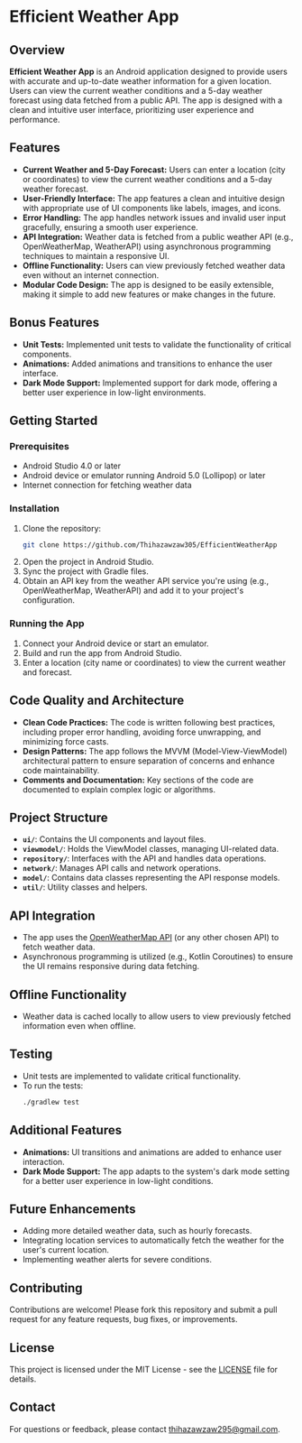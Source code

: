 # Efficient Weather App

## Overview

**Efficient Weather App** is an Android application designed to provide users with accurate and up-to-date weather information for a given location. Users can view the current weather conditions and a 5-day weather forecast using data fetched from a public API. The app is designed with a clean and intuitive user interface, prioritizing user experience and performance.

## Features

- **Current Weather and 5-Day Forecast:** Users can enter a location (city or coordinates) to view the current weather conditions and a 5-day weather forecast.
- **User-Friendly Interface:** The app features a clean and intuitive design with appropriate use of UI components like labels, images, and icons.
- **Error Handling:** The app handles network issues and invalid user input gracefully, ensuring a smooth user experience.
- **API Integration:** Weather data is fetched from a public weather API (e.g., OpenWeatherMap, WeatherAPI) using asynchronous programming techniques to maintain a responsive UI.
- **Offline Functionality:** Users can view previously fetched weather data even without an internet connection.
- **Modular Code Design:** The app is designed to be easily extensible, making it simple to add new features or make changes in the future.

## Bonus Features

- **Unit Tests:** Implemented unit tests to validate the functionality of critical components.
- **Animations:** Added animations and transitions to enhance the user interface.
- **Dark Mode Support:** Implemented support for dark mode, offering a better user experience in low-light environments.

## Getting Started

### Prerequisites

- Android Studio 4.0 or later
- Android device or emulator running Android 5.0 (Lollipop) or later
- Internet connection for fetching weather data

### Installation

1. Clone the repository:
    ```bash
    git clone https://github.com/Thihazawzaw305/EfficientWeatherApp
    ```
2. Open the project in Android Studio.
3. Sync the project with Gradle files.
4. Obtain an API key from the weather API service you're using (e.g., OpenWeatherMap, WeatherAPI) and add it to your project's configuration.

### Running the App

1. Connect your Android device or start an emulator.
2. Build and run the app from Android Studio.
3. Enter a location (city name or coordinates) to view the current weather and forecast.

## Code Quality and Architecture

- **Clean Code Practices:** The code is written following best practices, including proper error handling, avoiding force unwrapping, and minimizing force casts.
- **Design Patterns:** The app follows the MVVM (Model-View-ViewModel) architectural pattern to ensure separation of concerns and enhance code maintainability.
- **Comments and Documentation:** Key sections of the code are documented to explain complex logic or algorithms.

## Project Structure

- **`ui/`**: Contains the UI components and layout files.
- **`viewmodel/`**: Holds the ViewModel classes, managing UI-related data.
- **`repository/`**: Interfaces with the API and handles data operations.
- **`network/`**: Manages API calls and network operations.
- **`model/`**: Contains data classes representing the API response models.
- **`util/`**: Utility classes and helpers.

## API Integration

- The app uses the [OpenWeatherMap API](https://openweathermap.org/api) (or any other chosen API) to fetch weather data.
- Asynchronous programming is utilized (e.g., Kotlin Coroutines) to ensure the UI remains responsive during data fetching.

## Offline Functionality

- Weather data is cached locally to allow users to view previously fetched information even when offline.

## Testing

- Unit tests are implemented to validate critical functionality.
- To run the tests:
    ```bash
    ./gradlew test
    ```

## Additional Features

- **Animations:** UI transitions and animations are added to enhance user interaction.
- **Dark Mode Support:** The app adapts to the system's dark mode setting for a better user experience in low-light conditions.

## Future Enhancements

- Adding more detailed weather data, such as hourly forecasts.
- Integrating location services to automatically fetch the weather for the user's current location.
- Implementing weather alerts for severe conditions.

## Contributing

Contributions are welcome! Please fork this repository and submit a pull request for any feature requests, bug fixes, or improvements.

## License

This project is licensed under the MIT License - see the [LICENSE](LICENSE) file for details.

## Contact

For questions or feedback, please contact [thihazawzaw295@gmail.com](mailto:thihazawzaw295@gmail.com).

